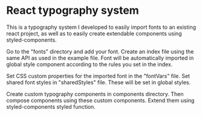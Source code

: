 # React typography system

This is a typography system I developed to easily import fonts to an existing react project, as well as to easily create extendable components using styled-components.

Go to the "fonts" directory and add your font. Create an index file using the same API as used in the example file. Font will be automatically imported in global style component according to the rules you set in the index.

Set CSS custom properties for the imported font in the "fontVars" file.
Set shared font styles in "sharedStyles" file. These will be set in global styles.

Create custom typography components in components directory. Then compose components using these custom components. Extend them using styled-components styled function.
